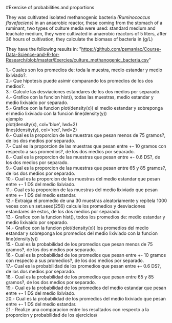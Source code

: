 #Exercise of probabilities and proportions

They was cultivated isolated methanogenic bacteria  _(Ruminococcus flavefaciens)_ in an anaerobic reactor, these coming from the stomach of a ruminant, two types of culture media were used: standard medium and leachate medium, they were cultivated in anaerobic reactors of 5 liters, after 36 hours of cultivation, they calculate the biomass of bacteria in (g/L)

They have the following results in: "https://github.com/psmaniac/Course-Data-Science-and-R-for-Research/blob/master/Exercies/culture_methanogenic_bacteria.csv"

1.- Cuales son los promedios de: toda la muestra, medio estandar y medio lixiviado?.\
2.- Que hipotesis puede asimir comparando los promedios de los dos medios?.\
3.- Calcule las desviaciones estandares de los dos medios por separado.\
4.- Grafice con la funcion hist(), todas las muestras, medio estandar y medio lixivaido por separado.\
5.- Grafice con la funcion plot(density(x)) el medio estandar y sobreponga el medio lixiviado con la funcion line(density(y))\
    ejemplo\
        plot(density(x), col='blue', lwd=2)\
        lines(density(y), col='red', lwd=2)\
6.- Cual es la proporcion de las muestras que pesan menos de 75 gramos?, de los dos medios por separado.\
7.- Cual es la proporcion de las muestras que pesan entre +- 10 gramos con respecto a sus promedios?, de los dos medios por separado.\
8.- Cual es la proporcion de las muestras que pesan entre +- 0.6 DS?, de los dos medios por separado.\
9.- Cual es la proporcion de las muestras que pesan entre 65 y 85 gramos?, de los dos medios por separado.\
10.- Cual es la proporcion de las muestras del medio estandar que pesan entre +- 1 DS del medio lixiviado.\
11.- Cual es la proporcion de las muestras del medio lixiviado que pesan entre +- 1 DS del medio estandar.\
12.- Extraiga el promedio de una 30 muestras aleatoriamente y repitela 1000 veces con un set.seed(256) calcule los promedios y        desviaciones estandares de estos, de los dos medios por separado.\
13.- Grafice con la funcion hist(), todos los promedios de: medio estandar y medio lixivaido por separado.\
14.- Grafice con la funcion plot(density(x)) los promedios del medio estandar y sobreponga los promedios del medio lixiviado con la funcion line(density(y))\
15.- Cual es la probabilidad de los promedios que pesan menos de 75 gramos?, de los dos medios por separado.\
16.- Cual es la probabilidad de los promedios que pesan entre +- 10 gramos con respecto a sus promedios?, de los dos medios por separado.\
17.- Cual es la probabilidad de los promedios que pesan entre +- 0.6 DS?, de los dos medios por separado.\
18.- Cual es la probabilidad de los promedios que pesan entre 65 y 85 gramos?, de los dos medios por separado.\
19.- Cual es la probabilidad de los promedios del medio estandar que pesan entre +- 1 DS del medio lixiviado.\
20.- Cual es la probabilidad de los promedios del medio lixiviado que pesan entre +- 1 DS del medio estandar.\
21.- Realize una comparacion entre los resultados con respecto a la proporcion y probabilidad de los ejercicios\
